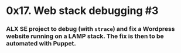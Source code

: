 # 0x17. Web stack debugging #3

### ALX SE project to debug (with `strace`) and fix a Wordpress website running on a LAMP stack. The fix is then to be automated with Puppet.
